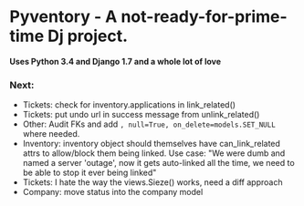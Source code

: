 Pyventory - A not-ready-for-prime-time Dj project.
=============================================================
**Uses Python 3.4 and Django 1.7 and a whole lot of love**

### Next:
* Tickets: check for inventory.applications in link_related()
* Tickets: put undo url in success message from unlink_related()
* Other: Audit FKs and add `, null=True, on_delete=models.SET_NULL` where needed.
* Inventory: inventory object should themselves have can_link_related attrs to allow/block them being linked. Use case:
"We were dumb and named a server 'outage', now it gets auto-linked all the time, we need to be able to stop it ever
 being linked"
* Tickets: I hate the way the views.Sieze() works, need a diff approach
* Company: move status into the company model
